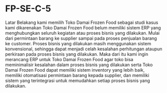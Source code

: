 # FP-SE-C-5
Latar Belakang kami memilih Toko Damai Frozen Food sebagai studi kasus kami dikarenakan Toko Damai Frozen Food belum memiliki sistem ERP yang menghubungkan seluruh kegiatan atau proses bisnis yang dilakukan. Mulai dari permintaan barang ke supplier sampai pada proses penjualan barang ke customer. Proses bisnis yang dilakukan masih menggunakan sistem konvensional, sehingga dapat menjadi celah kesalahan perhitungan ataupun perkiraan pada proses bisnis yang dilakukan. Maka dari itu kami ingin merancang ERP untuk Toko Damai Frozen Food agar toko bisa meminimalisir kesalahan dalam proses bisnis yang dilakukan serta Toko Damai Frozen Food dapat memiliki sistem inventory yang lebih baik, memiliki otomatisasi permintaan barang kepada supplier, dan memiliki sistem yang terintegrasi untuk memudahkan setiap proses bisnis yang dilakukan.
